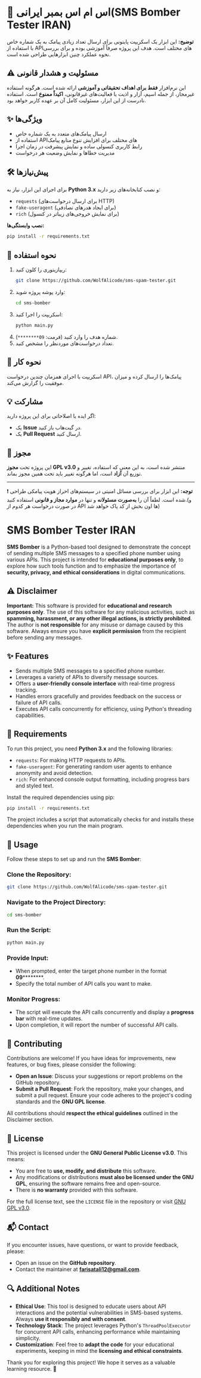 # 🚀 اس ام اس بمبر ایرانی(SMS Bomber Tester IRAN)

**توضیح:** این ابزار یک اسکریپت پایتونی برای ارسال تعداد زیادی پیامک به یک شماره خاص با استفاده از APIهای مختلف است. هدف این پروژه صرفاً آموزشی بوده و برای بررسی نحوه عملکرد چنین ابزارهایی طراحی شده است.

## ⚠️ مسئولیت و هشدار قانونی
این نرم‌افزار **فقط برای اهداف تحقیقاتی و آموزشی** ارائه شده است. هرگونه استفاده غیرمجاز، از جمله اسپم، آزار و اذیت یا فعالیت‌های غیرقانونی، **اکیداً ممنوع** است. استفاده نادرست از این ابزار، مسئولیت کامل آن بر عهده کاربر خواهد بود.

## ✨ ویژگی‌ها
- ارسال پیامک‌های متعدد به یک شماره خاص
- استفاده از APIهای مختلف برای افزایش تنوع منابع پیامک
- رابط کاربری کنسولی ساده و نمایش پیشرفت در زمان اجرا
- مدیریت خطاها و نمایش وضعیت هر درخواست

## 🛠️ پیش‌نیازها
برای اجرای این ابزار، نیاز به **Python 3.x** و نصب کتابخانه‌های زیر دارید:
- `requests` (برای ارسال درخواست‌های HTTP)
- `fake-useragent` (برای ایجاد هدرهای تصادفی)
- `rich` (برای نمایش خروجی‌های زیباتر در کنسول)

**نصب وابستگی‌ها:**
```bash
pip install -r requirements.txt
```

## 🚀 نحوه استفاده
1. ریپازیتوری را کلون کنید:
   ```bash
   git clone https://github.com/WolfAlicode/sms-spam-tester.git
   ```
2. وارد پوشه پروژه شوید:
   ```bash
   cd sms-bomber
   ```
3. اسکریپت را اجرا کنید:
   ```bash
   python main.py
   ```
4. شماره هدف را وارد کنید (فرمت: `09********`).
5. تعداد درخواست‌های موردنظر را مشخص کنید.

## 🎯 نحوه کار
اسکریپت با اجرای همزمان چندین درخواست API، پیامک‌ها را ارسال کرده و میزان موفقیت را گزارش می‌کند.

## 💡 مشارکت
اگر ایده یا اصلاحاتی برای این پروژه دارید:
- یک **Issue** در گیت‌هاب باز کنید.
- یک **Pull Request** ارسال کنید.

## 📝 مجوز
این پروژه تحت **مجوز GPL v3.0** منتشر شده است، به این معنی که استفاده، تغییر و توزیع آن **آزاد** است، اما هرگونه تغییر باید تحت همین مجوز بماند.

---
❗ **توجه:**  این ابزار برای بررسی مسائل امنیتی در سیستم‌های احراز هویت پیامکی طراحی شده است. لطفاً آن را **به‌صورت مسئولانه** و تنها در **موارد مجاز و قانونی** استفاده کنید.(و در صورت درخواست هر کدوم از API ها اون بخش از کد پاک خواهد شد)

# SMS Bomber Tester IRAN

**SMS Bomber** is a Python-based tool designed to demonstrate the concept of sending multiple SMS messages to a specified phone number using various APIs. This project is intended for **educational purposes only**, to explore how such tools function and to emphasize the importance of **security, privacy, and ethical considerations** in digital communications.

## ⚠️ Disclaimer

**Important:** This software is provided for **educational and research purposes only**. The use of this software for any malicious activities, such as **spamming, harassment, or any other illegal actions, is strictly prohibited**. The author is **not responsible** for any misuse or damage caused by this software. Always ensure you have **explicit permission** from the recipient before sending any messages.

## ✨ Features

- Sends multiple SMS messages to a specified phone number.  
- Leverages a variety of APIs to diversify message sources.  
- Offers a **user-friendly console interface** with real-time progress tracking.  
- Handles errors gracefully and provides feedback on the success or failure of API calls.  
- Executes API calls concurrently for efficiency, using Python's threading capabilities.  

## 📌 Requirements

To run this project, you need **Python 3.x** and the following libraries:

- `requests`: For making HTTP requests to APIs.  
- `fake-useragent`: For generating random user agents to enhance anonymity and avoid detection.  
- `rich`: For enhanced console output formatting, including progress bars and styled text.  

Install the required dependencies using pip:

```bash
pip install -r requirements.txt
```

The project includes a script that automatically checks for and installs these dependencies when you run the main program.

## 🚀 Usage

Follow these steps to set up and run the **SMS Bomber**:

### Clone the Repository:
```bash
git clone https://github.com/WolfAlicode/sms-spam-tester.git
```

### Navigate to the Project Directory:
```bash
cd sms-bomber
```

### Run the Script:
```bash
python main.py
```

### Provide Input:
- When prompted, enter the target phone number in the format **09**********.  
- Specify the total number of API calls you want to make.  

### Monitor Progress:
- The script will execute the API calls concurrently and display a **progress bar** with real-time updates.  
- Upon completion, it will report the number of successful API calls.  

## 🤝 Contributing

Contributions are welcome! If you have ideas for improvements, new features, or bug fixes, please consider the following:

- **Open an Issue**: Discuss your suggestions or report problems on the GitHub repository.  
- **Submit a Pull Request**: Fork the repository, make your changes, and submit a pull request. Ensure your code adheres to the project's coding standards and the **GNU GPL license**.  

All contributions should **respect the ethical guidelines** outlined in the Disclaimer section.

## 📜 License

This project is licensed under the **GNU General Public License v3.0**. This means:

- You are free to **use, modify, and distribute** this software.  
- Any modifications or distributions **must also be licensed under the GNU GPL**, ensuring the software remains free and open-source.  
- There is **no warranty** provided with this software.  

For the full license text, see the `LICENSE` file in the repository or visit [GNU GPL v3.0](https://www.gnu.org/licenses/gpl-3.0.html).

## 📬 Contact

If you encounter issues, have questions, or want to provide feedback, please:

- Open an issue on the **GitHub repository**.  
- Contact the maintainer at **[farisatali12@gmail.com](mailto:your-email@example.com)**.  

## 🔍 Additional Notes

- **Ethical Use**: This tool is designed to educate users about API interactions and the potential vulnerabilities in SMS-based systems. Always **use it responsibly and with consent**.  
- **Technology Stack**: The project leverages Python's `ThreadPoolExecutor` for concurrent API calls, enhancing performance while maintaining simplicity.  
- **Customization**: Feel free to **adapt the code** for your educational experiments, keeping in mind the **licensing and ethical constraints**.  

Thank you for exploring this project! We hope it serves as a valuable learning resource. 🚀

